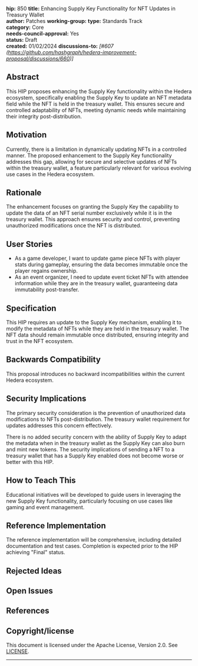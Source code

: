 **hip:** 850
**title:** Enhancing Supply Key Functionality for NFT Updates in Treasury Wallet  
**author:** Patches
**working-group:** 
**type:** Standards Track  
**category:** Core  
**needs-council-approval:** Yes  
**status:** Draft  
**created:** 01/02/2024
**discussions-to:** _[#607 (https://github.com/hashgraph/hedera-improvement-proposal/discussions/660)]_  

## Abstract

This HIP proposes enhancing the Supply Key functionality within the Hedera ecosystem, specifically enabling the Supply Key to update an NFT metadata field while the NFT is held in the treasury wallet. This ensures secure and controlled adaptability of NFTs, meeting dynamic needs while maintaining their integrity post-distribution.

## Motivation

Currently, there is a limitation in dynamically updating NFTs in a controlled manner. The proposed enhancement to the Supply Key functionality addresses this gap, allowing for secure and selective updates of NFTs within the treasury wallet, a feature particularly relevant for various evolving use cases in the Hedera ecosystem.

## Rationale

The enhancement focuses on granting the Supply Key the capability to update the data of an NFT serial number exclusively while it is in the treasury wallet. This approach ensures security and control, preventing unauthorized modifications once the NFT is distributed.

## User Stories

- As a game developer, I want to update game piece NFTs with player stats during gameplay, ensuring the data becomes immutable once the player regains ownership.
- As an event organizer, I need to update event ticket NFTs with attendee information while they are in the treasury wallet, guaranteeing data immutability post-transfer.

## Specification

This HIP requires an update to the Supply Key mechanism, enabling it to modify the metadata of NFTs while they are held in the treasury wallet. The NFT data should remain immutable once distributed, ensuring integrity and trust in the NFT ecosystem.

## Backwards Compatibility

This proposal introduces no backward incompatibilities within the current Hedera ecosystem.

## Security Implications

The primary security consideration is the prevention of unauthorized data modifications to NFTs post-distribution. The treasury wallet requirement for updates addresses this concern effectively. 

There is no added security concern with the ability of Supply Key to adapt the metadata when in the treasury wallet as the Supply Key can also burn and mint new tokens. The security implications of sending a NFT to a treasury wallet that has a Supply Key enabled does not become worse or better with this HIP.

## How to Teach This

Educational initiatives will be developed to guide users in leveraging the new Supply Key functionality, particularly focusing on use cases like gaming and event management.

## Reference Implementation

The reference implementation will be comprehensive, including detailed documentation and test cases. Completion is expected prior to the HIP achieving "Final" status.

## Rejected Ideas

## Open Issues


## References


## Copyright/license

This document is licensed under the Apache License, Version 2.0. See [LICENSE](https://www.apache.org/licenses/LICENSE-2.0).

---